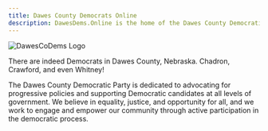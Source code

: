 ```yaml
---
title: Dawes County Democrats Online
description: DawesDems.Online is the home of the Dawes County Democratic Party
---
```


![DawesCoDems Logo](/images/DawesCoDems.png)

There are indeed Democrats in Dawes County, Nebraska. Chadron, Crawford, 
and even Whitney!

The Dawes County Democratic Party is dedicated to advocating for progressive policies and supporting Democratic candidates at all levels of government. We believe in equality, justice, and opportunity for all, and we work to engage and empower our community through active participation in the democratic process.
